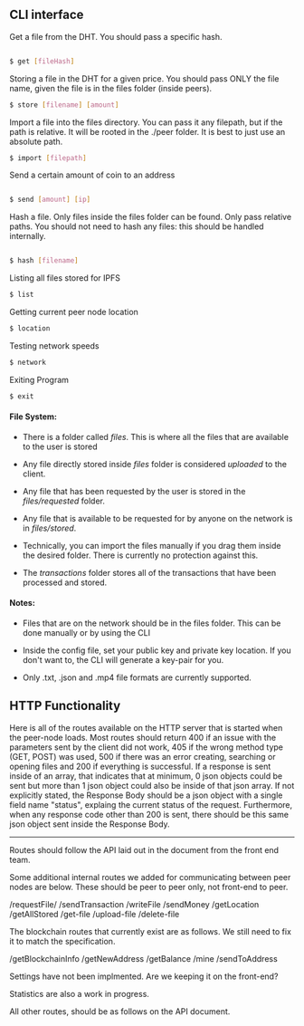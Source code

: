 
## CLI interface

Get a file from the DHT. You should pass a specific hash.

```bash

$ get [fileHash] 

```

Storing a file in the DHT for a given price. You should pass ONLY the file name, given the file is in the files folder (inside peers).

```bash
$ store [filename] [amount]
```

Import a file into the files directory. You can pass it any filepath, but if the path is relative. It will be rooted in the ./peer folder. It is best to just use an absolute path.

```bash
$ import [filepath]
```

Send a certain amount of coin to an address

```bash

$ send [amount] [ip] 

```

Hash a file. Only files inside the files folder can be found. Only pass relative paths. You should not need to hash any files: this should be handled internally.

```bash

$ hash [filename]

```

Listing all files stored for IPFS

```bash
$ list
```

Getting current peer node location

```bash
$ location
```

Testing network speeds

```bash
$ network
```

Exiting Program

```bash
$ exit
```

#### File System:

* There is a folder called <i>files</i>. This is where all the files that are available to the user is stored

* Any file directly stored inside <i>files</i> folder is considered <i>uploaded</i> to the client.

* Any file that has been requested by the user is stored in the <i>files/requested</i> folder.

* Any file that is available to be requested for by anyone on the network is in <i>files/stored</i>.

* Technically, you can import the files manually if you drag them inside the desired folder. There is currently no protection against this.

* The <i>transactions</i> folder stores all of the transactions that have been processed and stored.

#### Notes:

* Files that are on the network should be in the files folder. This can be done manually or by using the CLI

* Inside the config file, set your public key and private key location. If you don't want to, the CLI will generate a key-pair for you.

* Only .txt, .json and .mp4 file formats are currently supported.


## HTTP Functionality

Here is all of the routes available on the HTTP server that is started when the peer-node loads. Most routes should return 400 if an issue with the parameters sent by the client did not work, 405 if the wrong method type (GET, POST) was used, 500 if there was an error creating, searching or opening files and 200 if everything is successful. If a response is sent inside of an array, that indicates that at minimum, 0 json objects could be sent but more than 1 json object could also be inside of that json array. If not explicitly stated, the Response Body should be a json object with a single field name "status", explaing the current status of the request. Furthermore, when any response code other than 200 is sent, there should be this same json object sent inside the Response Body.

---

Routes should follow the API laid out in the document from the front end team. 


Some additional internal routes we added for communicating between peer nodes are below. These should be peer to peer only, not front-end to peer.

/requestFile/
/sendTransaction
/writeFile
/sendMoney
/getLocation
/getAllStored
/get-file
/upload-file
/delete-file

The blockchain routes that currently exist are as follows. We still need to fix it to match the specification.

/getBlockchainInfo
/getNewAddress
/getBalance
/mine
/sendToAddress

Settings have not been implmented. Are we keeping it on the front-end?

Statistics are also a work in progress.

All other routes, should be as follows on the API document.